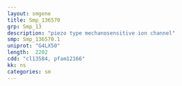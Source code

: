 ```yaml
---
layout: smgene
title: Smp_136570
grp: Smp_13
description: "piezo type mechanosensitive ion channel"
smp: Smp_136570.1
uniprot: "G4LX50"
length:  2202
cdd: "cl13584, pfam12166"
kk: ns
categories: sm
---
```

